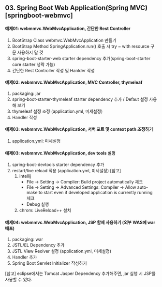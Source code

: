 ## 03. Spring Boot Web Application(Spring MVC) [springboot-webmvc]

#### 예제01: webmmvc.WebMvcApplication, 간단한 Rest Controller
1. BootStrap Class webmvc.WebMvcApplication 만들기
2. BootStrap Method SpringApplication.run() 호출 시 try ~ with resource 구문 사용하지 말 것
3. spring-boot-starter-web starter dependency 추가(spring-boot-starter core starter 생략 가능)
4. 간단한 Rest Controller 작성 및 Hanlder 작성

#### 예제02: webmmvc.WebMvcApplication, MVC Controller, thymeleaf
1. packaging: jar
2. spring-boot-starter-thymeleaf starter dependency 추가 / Defaut 설정 사용해 보기
3. thymeleaf 설정 조정 (application.yml, 미세설정)
4. Handler 작성

#### 예제03: webmmvc.WebMvcApplication, 서버 포트 및 context path 조정하기
1. application.yml: 미세설정

#### 예제03: webmmvc.WebMvcApplication, dev tools 설정
1. spring-boot-devtools starter dependency 추가
2. restart/live reload 적용 (application.yml, 미세설정)
   [참고]
   1) intellij
      - File -> Setting -> Complier: Build project automatically 체크
      - File -> Setting -> Advanced Settings: Compiler -> Allow auto-make to start even if developed application is currently running 체크
      - Debug 실행
   2) chrom: LiveReload++ 설치

#### 예제04: webmmvc.WebMvcApplication, JSP 함께 사용하기 (외부 WAS에 war 배포)
1. packaging: war
2. JSTL/EL Dependency 추가
3. JSTL View Reolver 설정 (application.yml, 미세설정)
4. Handler 추가
5. Spring Boot Servlet Initializer 작성하기

[참고] eclipse에서는 Tomcat Jasper Dependency 추가해주면, jar 실행 시 JSP를 사용할 수 있다. 
